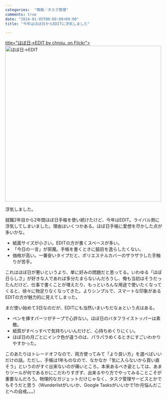 ```yaml
---
categories:  "情報／タスク管理"
comments: true
date: "2014-01-05T00:00:00+09:00"
title: "今年はほぼ日からEDITに浮気しました"

---
```


[ title="ほぼ日→EDIT by chroju, on Flickr"><img src="http://farm4.staticflickr.com/3816/11754549826_38e5d312cd.jpg" width="500" height="500" alt="ほぼ日→EDIT">](http://www.flickr.com/photos/chroju/11754549826/)

浮気しました。

就職2年目から2年間ほぼ日手帳を使い続けたけど、今年はEDIT。ライバル側に浮気してしまいました。理由はいくつかある。ほぼ日手帳に愛想を尽かした点が多いかな。


* 紙面サイズが小さい。EDITの方が書くスペースが多い。
* 「今日の一言」が邪魔。手帳を書くときに脇目を逸らしたくない。
* 価格が高い。一番安いタイプだと、ポリエステルカバーのザラザラした手触りが苦手。



これはほぼ日が悪いというより、単に好みの問題だと思ってる。いわゆる「ほぼ日らしさ」が好きな人であれば多分たまらないんだろうし、俺も当初はそうだったんだけど、仕事で書くことが増えたり、もっといろんな用途で使いたくなってくると、徐々に物足りなくなってきた。よりシンプルで、スマートな印象があるEDITの方が魅力的に見えてしまった。

まだ使い始めて3日なのだが、EDITにも当然いまいちだなぁという点はある。


* ペンを挿すパーツがチープで心許ない。ほぼ日のバタフライストッパーは素敵。
* 紙質がすべっすべで気持ちいいんだけど、心持ちめくりにくい。
* ほぼ日の月ごとにインク色が違うのは、パラパラめくるときにすごいわかりやすかった。



このあたりはトレードオフなので、両方使ってみて「より良い方」を選べばいいだけの話。ただし、手帳は1年ものなので、なかなか「気に入らないから買い直そう」というのがすぐ出来ないのが痛いところ。本来あるべき姿としては、あまりツールが何であるかにこだわりすぎず、出来るやり方でやってみることこそが重要なんだろう。物理的なガジェットだけじゃなく、タスク管理サービスとかでもそうだと思う（Wunderlistがいいか、Google Tasksがいいかで1か月悩んだことへの自戒。。。）


